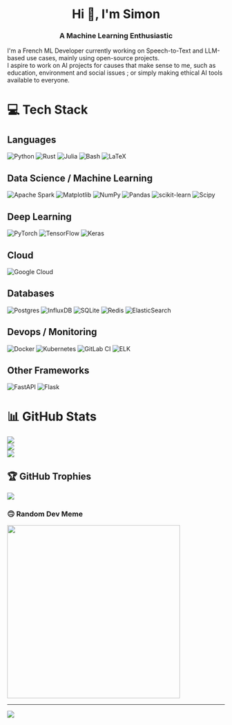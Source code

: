 <h1 align="center">Hi 👋, I'm Simon</h1>
<h3 align="center">A Machine Learning Enthusiastic</h3>

I'm a French ML Developer currently working on Speech-to-Text and LLM-based use cases, mainly using open-source projects.  
I aspire to work on AI projects for causes that make sense to me, such as education, environment and social issues ; or simply making ethical AI tools available to everyone.

# 💻 Tech Stack
## Languages
![Python](https://img.shields.io/badge/python-3670A0?style=for-the-badge&logo=python&logoColor=ffdd54)
![Rust](https://img.shields.io/badge/rust-%23000000.svg?style=for-the-badge&logo=rust&logoColor=white)
![Julia](https://img.shields.io/badge/-Julia-9558B2?style=for-the-badge&logo=julia&logoColor=white)
![Bash](https://img.shields.io/badge/-Bash-1f425f?style=for-the-badge&logoColor=white&logo=gnubash)
![LaTeX](https://img.shields.io/badge/latex-%23008080.svg?style=for-the-badge&logo=latex&logoColor=white) 

## Data Science / Machine Learning
![Apache Spark](https://img.shields.io/badge/Apache%20Spark-FDEE21?style=for-the-badge&logo=apachespark&logoColor=black)
![Matplotlib](https://img.shields.io/badge/Matplotlib-%23ffffff.svg?style=for-the-badge&logo=Matplotlib&logoColor=black)
![NumPy](https://img.shields.io/badge/numpy-%23013243.svg?style=for-the-badge&logo=numpy&logoColor=white)
![Pandas](https://img.shields.io/badge/pandas-%23150458.svg?style=for-the-badge&logo=pandas&logoColor=white)
![scikit-learn](https://img.shields.io/badge/scikit--learn-%23F7931E.svg?style=for-the-badge&logo=scikit-learn&logoColor=white)
![Scipy](https://img.shields.io/badge/SciPy-%230C55A5.svg?style=for-the-badge&logo=scipy&logoColor=%white)

## Deep Learning
![PyTorch](https://img.shields.io/badge/PyTorch-%23EE4C2C.svg?style=for-the-badge&logo=PyTorch&logoColor=white)
![TensorFlow](https://img.shields.io/badge/TensorFlow-%23FF6F00.svg?style=for-the-badge&logo=TensorFlow&logoColor=white)
![Keras](https://img.shields.io/badge/Keras-%23D00000.svg?style=for-the-badge&logo=Keras&logoColor=white)

## Cloud
![Google Cloud](https://img.shields.io/badge/GoogleCloud-%234285F4.svg?style=for-the-badge&logo=google-cloud&logoColor=white) 

## Databases
![Postgres](https://img.shields.io/badge/postgres-%23316192.svg?style=for-the-badge&logo=postgresql&logoColor=white)
![InfluxDB](https://img.shields.io/badge/InfluxDB-22ADF6?style=for-the-badge&logo=InfluxDB&logoColor=white) 
![SQLite](https://img.shields.io/badge/sqlite-%2307405e.svg?style=for-the-badge&logo=sqlite&logoColor=white)
![Redis](https://img.shields.io/badge/redis-%23DD0031.svg?style=for-the-badge&logo=redis&logoColor=white) 
![ElasticSearch](https://img.shields.io/badge/-ElasticSearch-005571?style=for-the-badge&logo=elasticsearch)

## Devops / Monitoring
![Docker](https://img.shields.io/badge/docker-%230db7ed.svg?style=for-the-badge&logo=docker&logoColor=white)
![Kubernetes](https://img.shields.io/badge/kubernetes-%23326ce5.svg?style=for-the-badge&logo=kubernetes&logoColor=white)
![GitLab CI](https://img.shields.io/badge/gitlab%20CI-%23181717.svg?style=for-the-badge&logo=gitlab&logoColor=white)
![ELK](https://img.shields.io/badge/ELK-E6007A?style=for-the-badge&logo=elasticstack&logoColor=white)

## Other Frameworks
![FastAPI](https://img.shields.io/badge/FastAPI-005571?style=for-the-badge&logo=fastapi)
![Flask](https://img.shields.io/badge/flask-%23000.svg?style=for-the-badge&logo=flask&logoColor=white)  


# 📊 GitHub Stats
![](https://github-readme-stats.vercel.app/api?username=kyn76&theme=dark&hide_border=false&include_all_commits=false&count_private=false)<br/>
![](https://github-readme-streak-stats.herokuapp.com/?user=kyn76&theme=dark&hide_border=false)<br/>
![](https://github-readme-stats.vercel.app/api/top-langs/?username=kyn76&theme=dark&hide_border=false&include_all_commits=false&count_private=false&layout=compact)

## 🏆 GitHub Trophies
![](https://github-profile-trophy.vercel.app/?username=kyn76&theme=radical&no-frame=false&no-bg=false&margin-w=4)

### 🙃 Random Dev Meme
<img src='https://memer-new.vercel.app/' style="height: 400px;"/>

---
[![](https://visitcount.itsvg.in/api?id=kyn76&icon=0&color=0)](https://visitcount.itsvg.in)

<!-- Proudly created with GPRM ( https://gprm.itsvg.in ) -->
